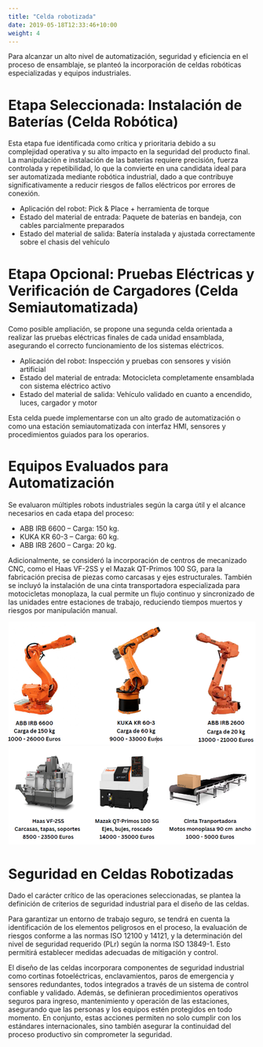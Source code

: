 ```yaml
---
title: "Celda robotizada"
date: 2019-05-18T12:33:46+10:00
weight: 4
---
```


Para alcanzar un alto nivel de automatización, seguridad y eficiencia en el proceso de ensamblaje, se planteó la incorporación de celdas robóticas especializadas y equipos industriales.
# Etapa Seleccionada: Instalación de Baterías (Celda Robótica)
Esta etapa fue identificada como crítica y prioritaria debido a su complejidad operativa y su alto impacto en la seguridad del producto final. La manipulación e instalación de las baterías requiere precisión, fuerza controlada y repetibilidad, lo que la convierte en una candidata ideal para ser automatizada mediante robótica industrial, dado a que contribuye significativamente a reducir riesgos de fallos eléctricos por errores de conexión.

-	Aplicación del robot: Pick & Place + herramienta de torque
-	Estado del material de entrada: Paquete de baterías en bandeja, con cables parcialmente preparados
-	Estado del material de salida: Batería instalada y ajustada correctamente sobre el chasis del vehículo
  

# Etapa Opcional: Pruebas Eléctricas y Verificación de Cargadores (Celda Semiautomatizada)
Como posible ampliación, se propone una segunda celda orientada a realizar las pruebas eléctricas finales de cada unidad ensamblada, asegurando el correcto funcionamiento de los sistemas eléctricos.

- Aplicación del robot: Inspección y pruebas con sensores y visión artificial
- Estado del material de entrada: Motocicleta completamente ensamblada con sistema eléctrico activo
- Estado del material de salida: Vehículo validado en cuanto a encendido, luces, cargador y motor
  
Esta celda puede implementarse con un alto grado de automatización o como una estación semiautomatizada con interfaz HMI, sensores y procedimientos guiados para los operarios.

# Equipos Evaluados para Automatización
Se evaluaron múltiples robots industriales según la carga útil y el alcance necesarios en cada etapa del proceso:

- ABB IRB 6600 – Carga: 150 kg.
- KUKA KR 60-3 – Carga: 60 kg.
- ABB IRB 2600 – Carga: 20 kg.
  
Adicionalmente, se consideró la incorporación de centros de mecanizado CNC, como el Haas VF-2SS y el Mazak QT-Primos 100 SG, para la fabricación precisa de piezas como carcasas y ejes estructurales.
También se incluyó la instalación de una cinta transportadora especializada para motocicletas monoplaza, la cual permite un flujo continuo y sincronizado de las unidades entre estaciones de trabajo, reduciendo tiempos muertos y riesgos por manipulación manual.

![](TextoImagenes/manipuladores.png)
![](TextoImagenes/OtraMaq.png)

# Seguridad en Celdas Robotizadas

Dado el carácter crítico de las operaciones seleccionadas, se plantea la definición de criterios de seguridad industrial para el diseño de las celdas.

Para garantizar un entorno de trabajo seguro, se tendrá en cuenta la identificación de los elementos peligrosos en el proceso, la evaluación de riesgos conforme a las normas ISO 12100 y 14121, y la determinación del nivel de seguridad requerido (PLr) según la norma ISO 13849-1. Esto permitirá establecer medidas adecuadas de mitigación y control.

El diseño de las celdas incorporara componentes de seguridad industrial como cortinas fotoeléctricas, enclavamientos, paros de emergencia y sensores redundantes, todos integrados a través de un sistema de control confiable y validado. Además, se definieran procedimientos operativos seguros para ingreso, mantenimiento y operación de las estaciones, asegurando que las personas y los equipos estén protegidos en todo momento.
En conjunto, estas acciones permiten no solo cumplir con los estándares internacionales, sino también asegurar la continuidad del proceso productivo sin comprometer la seguridad.

